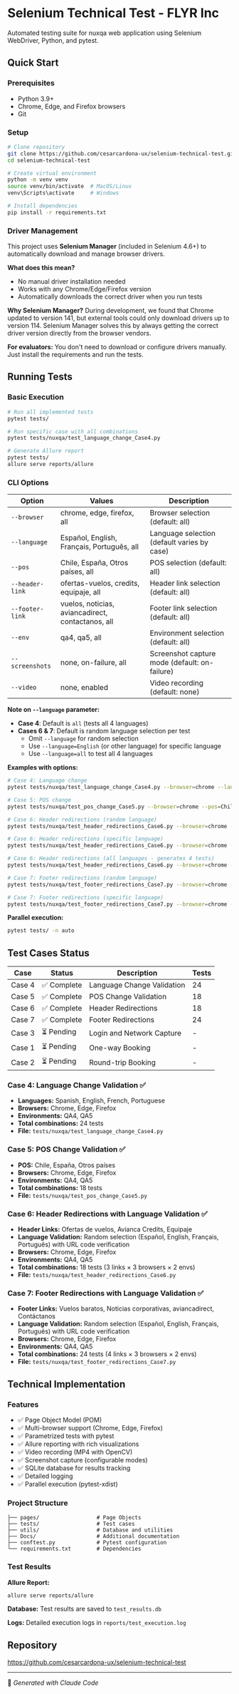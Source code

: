 # Selenium Technical Test - FLYR Inc

Automated testing suite for nuxqa web application using Selenium WebDriver, Python, and pytest.

## Quick Start

### Prerequisites
- Python 3.9+
- Chrome, Edge, and Firefox browsers
- Git

### Setup

```bash
# Clone repository
git clone https://github.com/cesarcardona-ux/selenium-technical-test.git
cd selenium-technical-test

# Create virtual environment
python -m venv venv
source venv/bin/activate  # MacOS/Linux
venv\Scripts\activate     # Windows

# Install dependencies
pip install -r requirements.txt
```

### Driver Management

This project uses **Selenium Manager** (included in Selenium 4.6+) to automatically download and manage browser drivers.

**What does this mean?**
- No manual driver installation needed
- Works with any Chrome/Edge/Firefox version
- Automatically downloads the correct driver when you run tests

**Why Selenium Manager?**
During development, we found that Chrome updated to version 141, but external tools could only download drivers up to version 114. Selenium Manager solves this by always getting the correct driver version directly from the browser vendors.

**For evaluators:** You don't need to download or configure drivers manually. Just install the requirements and run the tests.

## Running Tests

### Basic Execution

```bash
# Run all implemented tests
pytest tests/

# Run specific case with all combinations
pytest tests/nuxqa/test_language_change_Case4.py

# Generate Allure report
pytest tests/
allure serve reports/allure
```

### CLI Options

| Option          | Values                                                  | Description                                   |
|-----------------|--------------------------------------------------------|-----------------------------------------------|
| `--browser`     | chrome, edge, firefox, all                              | Browser selection (default: all)              |
| `--language`    | Español, English, Français, Português, all              | Language selection (default varies by case)   |
| `--pos`         | Chile, España, Otros países, all                        | POS selection (default: all)                  |
| `--header-link` | ofertas-vuelos, credits, equipaje, all                  | Header link selection (default: all)          |
| `--footer-link` | vuelos, noticias, aviancadirect, contactanos, all       | Footer link selection (default: all)          |
| `--env`         | qa4, qa5, all                                           | Environment selection (default: all)          |
| `--screenshots` | none, on-failure, all                                   | Screenshot capture mode (default: on-failure) |
| `--video`       | none, enabled                                           | Video recording (default: none)               |

**Note on `--language` parameter:**
- **Case 4**: Default is `all` (tests all 4 languages)
- **Cases 6 & 7**: Default is random language selection per test
  - Omit `--language` for random selection
  - Use `--language=English` (or other language) for specific language
  - Use `--language=all` to test all 4 languages

**Examples with options:**
```bash
# Case 4: Language change
pytest tests/nuxqa/test_language_change_Case4.py --browser=chrome --language=English --env=qa5 --video=enabled --screenshots=all

# Case 5: POS change
pytest tests/nuxqa/test_pos_change_Case5.py --browser=chrome --pos=Chile --env=qa5 --video=enabled --screenshots=all

# Case 6: Header redirections (random language)
pytest tests/nuxqa/test_header_redirections_Case6.py --browser=chrome --header-link=ofertas-vuelos --env=qa5 -v

# Case 6: Header redirections (specific language)
pytest tests/nuxqa/test_header_redirections_Case6.py --browser=chrome --header-link=ofertas-vuelos --env=qa5 --language=Français -v

# Case 6: Header redirections (all languages - generates 4 tests)
pytest tests/nuxqa/test_header_redirections_Case6.py --browser=chrome --header-link=ofertas-vuelos --env=qa5 --language=all -v

# Case 7: Footer redirections (random language)
pytest tests/nuxqa/test_footer_redirections_Case7.py --browser=chrome --footer-link=noticias --env=qa5 -v

# Case 7: Footer redirections (specific language)
pytest tests/nuxqa/test_footer_redirections_Case7.py --browser=chrome --footer-link=noticias --env=qa5 --language=English -v
```

**Parallel execution:**
```bash
pytest tests/ -n auto
```

## Test Cases Status

| Case   | Status       | Description                | Tests |
|--------|--------------|----------------------------|-------|
| Case 4 | ✅ Complete | Language Change Validation  |  24  |
| Case 5 | ✅ Complete | POS Change Validation       |  18  |
| Case 6 | ✅ Complete | Header Redirections         |  18  |
| Case 7 | ✅ Complete | Footer Redirections         |  24  |
| Case 3 | ⏳ Pending  | Login and Network Capture   |  -   |
| Case 1 | ⏳ Pending  | One-way Booking             |  -   |
| Case 2 | ⏳ Pending  | Round-trip Booking          |  -   |

### Case 4: Language Change Validation ✅
- **Languages:** Spanish, English, French, Portuguese
- **Browsers:** Chrome, Edge, Firefox
- **Environments:** QA4, QA5
- **Total combinations:** 24 tests
- **File:** `tests/nuxqa/test_language_change_Case4.py`

### Case 5: POS Change Validation ✅
- **POS:** Chile, España, Otros países
- **Browsers:** Chrome, Edge, Firefox
- **Environments:** QA4, QA5
- **Total combinations:** 18 tests
- **File:** `tests/nuxqa/test_pos_change_Case5.py`

### Case 6: Header Redirections with Language Validation ✅
- **Header Links:** Ofertas de vuelos, Avianca Credits, Equipaje
- **Language Validation:** Random selection (Español, English, Français, Português) with URL code verification
- **Browsers:** Chrome, Edge, Firefox
- **Environments:** QA4, QA5
- **Total combinations:** 18 tests (3 links × 3 browsers × 2 envs)
- **File:** `tests/nuxqa/test_header_redirections_Case6.py`

### Case 7: Footer Redirections with Language Validation ✅
- **Footer Links:** Vuelos baratos, Noticias corporativas, aviancadirect, Contáctanos
- **Language Validation:** Random selection (Español, English, Français, Português) with URL code verification
- **Browsers:** Chrome, Edge, Firefox
- **Environments:** QA4, QA5
- **Total combinations:** 24 tests (4 links × 3 browsers × 2 envs)
- **File:** `tests/nuxqa/test_footer_redirections_Case7.py`

## Technical Implementation

### Features
- ✅ Page Object Model (POM)
- ✅ Multi-browser support (Chrome, Edge, Firefox)
- ✅ Parametrized tests with pytest
- ✅ Allure reporting with rich visualizations
- ✅ Video recording (MP4 with OpenCV)
- ✅ Screenshot capture (configurable modes)
- ✅ SQLite database for results tracking
- ✅ Detailed logging
- ✅ Parallel execution (pytest-xdist)

### Project Structure
```
├── pages/                  # Page Objects
├── tests/                  # Test cases
├── utils/                  # Database and utilities
├── Docs/                   # Additional documentation
├── conftest.py             # Pytest configuration
└── requirements.txt        # Dependencies
```

### Test Results

**Allure Report:**
```bash
allure serve reports/allure
```

**Database:** Test results are saved to `test_results.db`

**Logs:** Detailed execution logs in `reports/test_execution.log`

## Repository

https://github.com/cesarcardona-ux/selenium-technical-test

---

🤖 *Generated with Claude Code*
